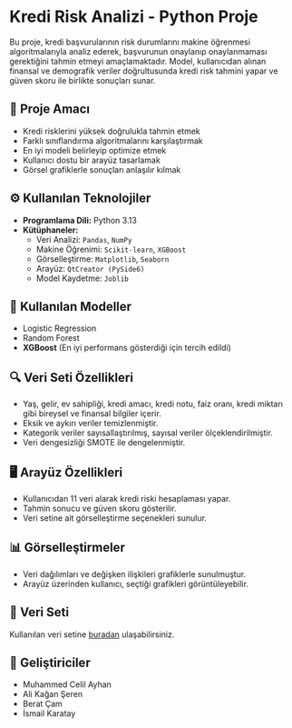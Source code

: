 # Kredi Risk Analizi - Python Proje

Bu proje, kredi başvurularının risk durumlarını makine öğrenmesi algoritmalarıyla analiz ederek, başvurunun onaylanıp onaylanmaması gerektiğini tahmin etmeyi amaçlamaktadır. Model, kullanıcıdan alınan finansal ve demografik veriler doğrultusunda kredi risk tahmini yapar ve güven skoru ile birlikte sonuçları sunar.

## 📌 Proje Amacı

- Kredi risklerini yüksek doğrulukla tahmin etmek
- Farklı sınıflandırma algoritmalarını karşılaştırmak
- En iyi modeli belirleyip optimize etmek
- Kullanıcı dostu bir arayüz tasarlamak
- Görsel grafiklerle sonuçları anlaşılır kılmak

## ⚙️ Kullanılan Teknolojiler

- **Programlama Dili:** Python 3.13  
- **Kütüphaneler:** 
  - Veri Analizi: `Pandas`, `NumPy`
  - Makine Öğrenimi: `Scikit-learn`, `XGBoost`
  - Görselleştirme: `Matplotlib`, `Seaborn`
  - Arayüz: `QtCreator (PySide6)`
  - Model Kaydetme: `Joblib`

## 🧠 Kullanılan Modeller

- Logistic Regression
- Random Forest
- **XGBoost** (En iyi performans gösterdiği için tercih edildi)

## 🔍 Veri Seti Özellikleri

- Yaş, gelir, ev sahipliği, kredi amacı, kredi notu, faiz oranı, kredi miktarı gibi bireysel ve finansal bilgiler içerir.
- Eksik ve aykırı veriler temizlenmiştir.
- Kategorik veriler sayısallaştırılmış, sayısal veriler ölçeklendirilmiştir.
- Veri dengesizliği SMOTE ile dengelenmiştir.

## 🖥️ Arayüz Özellikleri

- Kullanıcıdan 11 veri alarak kredi riski hesaplaması yapar.
- Tahmin sonucu ve güven skoru gösterilir.
- Veri setine ait görselleştirme seçenekleri sunulur.

## 📊 Görselleştirmeler

- Veri dağılımları ve değişken ilişkileri grafiklerle sunulmuştur.
- Arayüz üzerinden kullanıcı, seçtiği grafikleri görüntüleyebilir.

## 📁 Veri Seti

Kullanılan veri setine [buradan](https://www.kaggle.com/datasets/laotse/credit-risk-dataset) ulaşabilirsiniz.

## 👥 Geliştiriciler

- Muhammed Celil Ayhan  
- Ali Kağan Şeren  
- Berat Çam  
- İsmail Karatay
